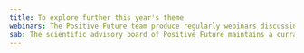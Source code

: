 ```yaml
---
title: To explore further this year's theme
webinars: The Positive Future team produce regularly webinars discussing the current edition theme. Check the upcoming webinars and register to follow them in real-time.
sab: The scientific advisory board of Positive Future maintains a currated list of resources to feed your reflexion. Find our articles, videos and podcast in the "Food for thought" section.
---
```

